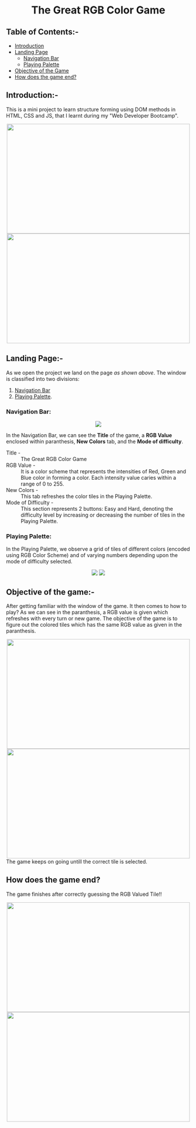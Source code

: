 <div align="center">

# The Great RGB Color Game
</div>


## Table of Contents:-
- [Introduction](#Introduction)
- [Landing Page](#Landing-Page)
  - [Navigation Bar](#Navigation-Bar)
  - [Playing Palette](#Playing-Palette)
- [Objective of the Game](#Objective-of-the-game)
- [How does the game end?](#How-does-the-game-end?)


## Introduction:-
This is a mini project to learn structure forming using DOM methods in HTML, CSS and JS, that I learnt during my "Web Developer Bootcamp".
<div align="center">
  <img src="https://github.com/gauravbisht005/Color-Guessing-Game/blob/master/assets/Easy.JPG" height="300" width="500">
  <img src="https://github.com/gauravbisht005/Color-Guessing-Game/blob/master/assets/Hard.JPG" height="300" width="500">
</div>


## Landing Page:-
As we open the project we land on the page *as shown above*.
The window is classified into two divisions:<br/> 
1. [Navigation Bar](#Navigation-Bar)
2. [Playing Palette](#Playing-Palette).


### Navigation Bar:
<div align="center">
  <img src="https://github.com/gauravbisht005/Color-Guessing-Game/blob/master/assets/Navigation Bar.JPG">
</div>

In the Navigation Bar, we can see the **Title** of the game, a **RGB Value** enclosed within paranthesis, **New Colors** tab, and the **Mode of difficulty**.
<dl>
  <dt>Title -</dt>
  <dd>The Great RGB Color Game</dd>
  <dt>RGB Value -</dt>
  <dd>It is a color scheme that represents the intensities of Red, Green and Blue color in forming a color. Each intensity value caries within a range of 0 to 255.</dd>
  <dt>New Colors -</dt>
  <dd>This tab refreshes the color tiles in the Playing Palette.</dd>
  <dt>Mode of Difficulty -</dt>
  <dd>This section represents 2 buttons: Easy and Hard, denoting the difficulty level by increasing or decreasing the number of tiles in the Playing Palette.</dd>
</dl>


### Playing Palette:
In the Playing Palette, we observe a grid of tiles of different colors (encoded using RGB Color Scheme) and of varying numbers depending upon the mode of difficulty selected.
<div align="center">
  <img src="https://github.com/gauravbisht005/Color-Guessing-Game/blob/master/assets/Playing Palette(Easy).JPG">
  <img src="https://github.com/gauravbisht005/Color-Guessing-Game/blob/master/assets/Playing Palette(Hard).JPG">
</div>


## Objective of the game:-
After getting familiar with the window of the game. It then comes to how to play? As we can see in the paranthesis, a RGB value is given which refreshes with every turn or new game. The objective of the game is to figure out the colored tiles which has the same RGB value as given in the paranthesis.
<div align="center">
  <img src="https://github.com/gauravbisht005/Color-Guessing-Game/blob/master/assets/Easy(TryAgain).JPG" height="300" width="500">
  <img src="https://github.com/gauravbisht005/Color-Guessing-Game/blob/master/assets/Hard(TryAgain).JPG" height="300" width="500">
</div>
The game keeps on going untill the correct tile is selected.


## How does the game end?
The game finishes after correctly guessing the RGB Valued Tile!!
<div align="center">
  <img src="https://github.com/gauravbisht005/Color-Guessing-Game/blob/master/assets/Easy(Correct).JPG" height="300" width="500">
  <img src="https://github.com/gauravbisht005/Color-Guessing-Game/blob/master/assets/Hard(Correct).JPG" height="300" width="500">
</div>
